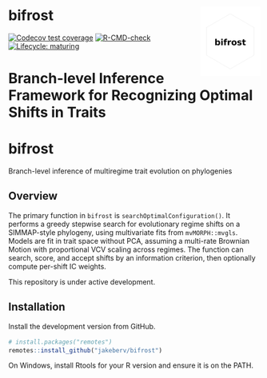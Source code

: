 # bifrost <img src="man/figures/logo.png" align="right" height="138" alt="" />
<!-- badges: start -->
[![Codecov test coverage](https://codecov.io/gh/jakeberv/bifrost/graph/badge.svg)](https://app.codecov.io/gh/jakeberv/bifrost)
[![R-CMD-check](https://github.com/jakeberv/bifrost/actions/workflows/R-CMD-check.yaml/badge.svg)](https://github.com/jakeberv/bifrost/actions/workflows/R-CMD-check.yaml)
[![Lifecycle: maturing](https://img.shields.io/badge/lifecycle-maturing-blue.svg)](https://lifecycle.r-lib.org/articles/stages.html)
<!-- badges: end -->

# Branch-level Inference Framework for Recognizing Optimal Shifts in Traits

# bifrost

Branch-level inference of multiregime trait evolution on phylogenies

## Overview

The primary function in `bifrost` is `searchOptimalConfiguration()`. It performs a greedy stepwise search for evolutionary regime shifts on a SIMMAP-style phylogeny, using multivariate fits from `mvMORPH::mvgls`. Models are fit in trait space without PCA, assuming a multi-rate Brownian Motion with proportional VCV scaling across regimes. The function can search, score, and accept shifts by an information criterion, then optionally compute per-shift IC weights.

This repository is under active development.

## Installation

Install the development version from GitHub.

```r
# install.packages("remotes")
remotes::install_github("jakeberv/bifrost")
```

On Windows, install Rtools for your R version and ensure it is on the PATH.
